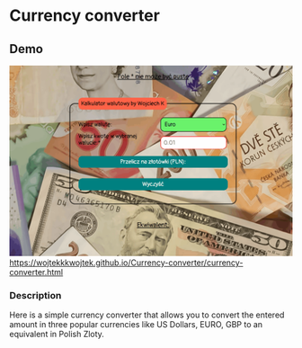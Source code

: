 # Currency converter
## Demo
![Animation in a gif file](images/anim6.gif)
https://wojtekkkwojtek.github.io/Currency-converter/currency-converter.html
### Description
Here is a simple currency converter that allows you to convert the entered amount in three popular currencies like US Dollars, EURO, GBP to an equivalent in Polish Zloty.  
